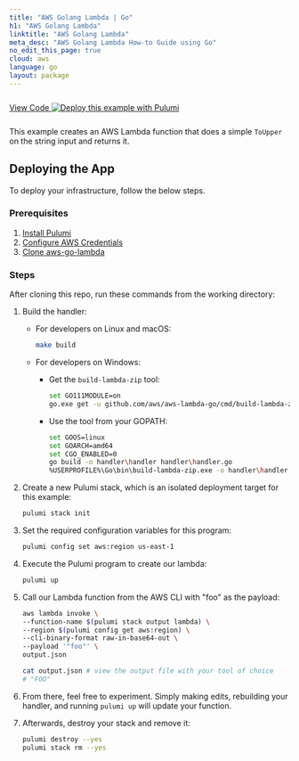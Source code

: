 ```yaml
---
title: "AWS Golang Lambda | Go"
h1: "AWS Golang Lambda"
linktitle: "AWS Golang Lambda"
meta_desc: "AWS Golang Lambda How-to Guide using Go"
no_edit_this_page: true
cloud: aws
language: go
layout: package
---
```


<!-- WARNING: this page was generated by a tool. Do not edit it by hand. -->
<!-- To change it, please see https://github.com/pulumi/registry/tree/master/tools/mktutorial. -->

<p class="mb-4 inline-flex items-center">
    <a class="rounded-md font-display text-lg text-white bg-white border-2 border-blue-600 px-3 mr-2 whitespace-no-wrap hover:text-white" style="height: 45px; line-height: 41px;" href="https://github.com/pulumi/examples/tree/master/aws-go-lambda" target="_blank">
        <span class="flex items-center">
            <i class="fab fa-github pr-1.5"></i>
            <span>View Code</span>
        </span>
    </a>
    <a href="https://app.pulumi.com/new?template=https://github.com/pulumi/examples/blob/master/aws-go-lambda/README.md" target="_blank">
        <img src="https://get.pulumi.com/new/button.svg" alt="Deploy this example with Pulumi">
    </a>
</p>

This example creates an AWS Lambda function that does a simple `ToUpper` on the string input and returns it.

## Deploying the App

 To deploy your infrastructure, follow the below steps.

### Prerequisites

1. [Install Pulumi](https://www.pulumi.com/docs/get-started/install/)
2. [Configure AWS Credentials](https://www.pulumi.com/docs/intro/cloud-providers/aws/setup/)
3. [Clone aws-go-lambda](https://github.com/aws/aws-lambda-go)

### Steps

After cloning this repo, run these commands from the working directory:

1. Build the handler:

	- For developers on Linux and macOS:

		```bash
		make build
		```

	- For developers on Windows:

		- Get the `build-lambda-zip` tool:

			```bash
			set GO111MODULE=on
			go.exe get -u github.com/aws/aws-lambda-go/cmd/build-lambda-zip
			```

		- Use the tool from your GOPATH:

			```bash
			set GOOS=linux
			set GOARCH=amd64
			set CGO_ENABLED=0
			go build -o handler\handler handler\handler.go
			%USERPROFILE%\Go\bin\build-lambda-zip.exe -o handler\handler.zip handler\handler
			```


2. Create a new Pulumi stack, which is an isolated deployment target for this example:

	```bash
	pulumi stack init
	```

3. Set the required configuration variables for this program:

	```bash
	pulumi config set aws:region us-east-1
	```

4. Execute the Pulumi program to create our lambda:

	```bash
	pulumi up
	```

5. Call our Lambda function from the AWS CLI with "foo" as the payload:

	```bash
	aws lambda invoke \
	--function-name $(pulumi stack output lambda) \
	--region $(pulumi config get aws:region) \
	--cli-binary-format raw-in-base64-out \
	--payload '"foo"' \
	output.json

	cat output.json # view the output file with your tool of choice
	# "FOO"
	```

6. From there, feel free to experiment. Simply making edits, rebuilding your handler, and running `pulumi up` will update your function.

7. Afterwards, destroy your stack and remove it:

	```bash
	pulumi destroy --yes
	pulumi stack rm --yes
	```


